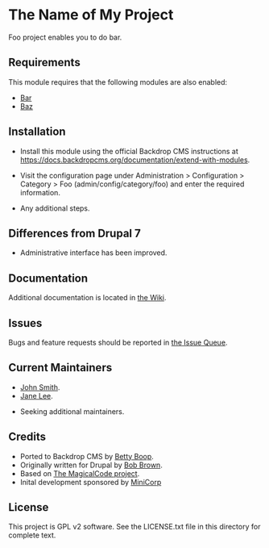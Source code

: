 The Name of My Project
======================

Foo project enables you to do bar. <!-- The first paragraph of this file should
be kept short as it will be used as the project summary on backdropcms.org. Aim
for about 240 characters (three lines at 80 characters each). Do not include a
table of contents. -->

<!-- All lines in this file should be no more than 80 characters long for
legibility, unless including a URL or example that requires the line not wrap.
(The above line starting with "Foo" is 79 characters for reference.)

Detail in READMEs should be limited to the minimum required for installation and
getting started. More detailed documentation should be moved to a GitHub wiki
page, for example, https://github.com/backdrop-contrib/setup/wiki/Documentation. -->

Requirements <!-- Do not include this section if there are no requirements. -->
------------

This module requires that the following modules are also enabled:

 * [Bar](https://github.com/backdrop-contrib/bar)
 * [Baz](https://github.com/backdrop-contrib/baz)

Installation <!-- This section is required. -->
------------

- Install this module using the official Backdrop CMS instructions at
  https://docs.backdropcms.org/documentation/extend-with-modules.

- Visit the configuration page under Administration > Configuration > Category >
  Foo (admin/config/category/foo) and enter the required information.

- Any additional steps.


Differences from Drupal 7 <!-- Do not include if there are no differences. -->
-------------------------

- Administrative interface has been improved.

Documentation <!-- Do not include if you have not created a wiki page. -->
-------------

Additional documentation is located in [the Wiki](https://github.com/backdrop-contrib/foo-project/wiki/Documentation).

Issues <!-- This section is required. -->
------

Bugs and feature requests should be reported in [the Issue Queue](https://github.com/backdrop-contrib/foo-project/issues).

Current Maintainers <!-- This section is required. -->
-------------------

- [John Smith](https://github.com/username).
- [Jane Lee](https://github.com/username).
<!-- You may also wish to add: -->
- Seeking additional maintainers.

Credits <!-- This section is required. -->
-------

- Ported to Backdrop CMS by [Betty Boop](https://github.com/username).
- Originally written for Drupal by [Bob Brown](https://github.com/username).
- Based on [The MagicalCode project](https://github.com/example).
- Inital development sponsored by [MiniCorp](https://minicorp.example.com)

License
-------

This project is GPL v2 software.
See the LICENSE.txt file in this directory for complete text.
